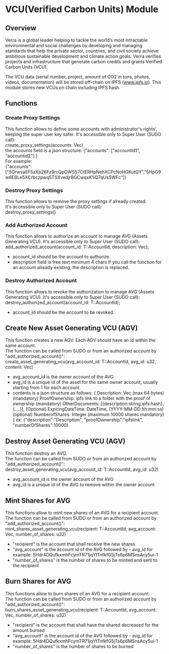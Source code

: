# VCU(Verified Carbon Units) Module

## Overview

Verra is a global leader helping to tackle the world’s most intractable environmental and social challenges by developing and managing standards that help the private sector, countries, and civil society achieve ambitious sustainable development and climate action goals.
Verra verifies projects and infrastructure that generate carbon credits and grants Verified Carbon Units (VCU).

The VCU data (serial number, project, amount of CO2 in tons, photos, videos, documentation) will  be stored off-chain on IPFS (www.ipfs.io). This module stores new VCUs on chain including IPFS hash. 



## Functions

### Create Proxy Settings  
This function allows to define some accounts with administrator's rights', keeping the super user key safer. 
It's accessible only to Super User (SUDO call):  
create_proxy_settings(accounts: Vec<u8>)  
the accounts field is a json structure: {"accounts": ["accountid1", "accountid2"] }  
For example:  
{"accounts":["5GrwvaEF5zXb26Fz9rcQpDWS57CtERHpNehXCPcNoHGKutQY","5HpG9w8EBLe5XCrbczpwq5TSXvedjrBGCwqxK1iQ7qUsSWFc"]}  

### Destroy Proxy Settings
This function allows to remove the proxy settings if already created.  
It's accessible only to Super User (SUDO call):  
destroy_proxy_settings()  

### Add Authorized Account
This function allows to authorize an account to manage AVG (Assets Generating VCU).
It's accessible only to Super User (SUDO call):  
add_authorized_account(account_id: T::AccountId, description: Vec<u8>);
- account_id should be the account to authorize
- description field is free text minimum 4 chars
If you call the function for an account already existing, the description is replaced.

### Destroy Authorized Account
This function allows to revoke the authorization to manage AVG (Assets Generating VCU).
It's accessible only to Super User (SUDO call):  
destroy_authorized_account(account_id: T::AccountId);
- account_id should be the account to be revoked.

## Create New Asset Generating VCU  (AGV)
This function creates a new AGV. Each AGV should have an id within the same account.  
The function can be called from SUDO or from an authorized account by "add_authorized_account()":  
create_asset_generating_vcu(avg_account_id: T::AccountId, avg_id: u32, content: Vec<u8>)
- avg_account_id is the owner account of the AVG
- avg_id is a unique id of the asset for the same owner account, usually starting from 1 for each account.
- contents is a json structure as follows:
{
    Description: Vec<u8> (max 64 bytes) (mandatory)
	ProofOwnership: ipfs link to a folder with the proof of ownership (mandatory)
	OtherDocuments: [{description:string,ipfs:hash},{....}], (Optional)
	ExpiringDateTime: DateTime, (YYYY-MM-DD hh:mm:ss) (optional)
	NumberofShares: Integer (maximum 10000 shares mandatory)
}
ex: {"description":"Description", "proofOwnership":"ipfslink", "numberOfShares":10000}

## Destroy Asset Generating VCU  (AGV)
This function destroy an AVG.  
The function can be called from SUDO or from an authorized account by "add_authorized_account()":  
destroy_asset_generating_vcu(avg_account_id: T::AccountId, avg_id: u32)  
- avg_account_id is the owner account of the AVG  
- avg_id is a unique id of the AVG to remove within the owner account  

## Mint Shares for AVG
This functions allow to mint new shares of an AVG for a recipient account.  
The function can be called from SUDO or from an authorized account by "add_authorized_account()":  
mint_shares_asset_generating_vcu(recipient: T::AccountId, avg_account: Vec<u8>, number_of_shares: u32)  
- "recipient" is the account that shall receive the new shares
- "avg_account" is the account id of the AVG followed by - avg_id for example: 5Hdr4DQufkxmhFcymTR71jqYtTnfkfG5jTs6p6MSnsAcy5ui-1  
- "number_of_shares" is the number of shares to be minted and sent to the recipient

## Burn Shares for AVG
This functions allow to burn shares of an AVG for a recipient account.  
The function can be called from SUDO or from an authorized account by "add_authorized_account()":  
burn_shares_asset_generating_vcu(recipient: T::AccountId, avg_account: Vec<u8>, number_of_shares: u32)  
- "recipient" is the account that shall have the shared decreased for the amount burned
- "avg_account" is the account id of the AVG followed by - avg_id for example: 5Hdr4DQufkxmhFcymTR71jqYtTnfkfG5jTs6p6MSnsAcy5ui-1  
- "number_of_shares" is the number of shares to be burned


